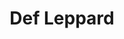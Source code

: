 ---
title: "Def Leppard"
summary: "Def Leppard are an English rock band formed in 1976 in Sheffield. Since 1992, the band has consisted of Rick Savage , Joe Elliott , Rick Allen , Phil Collen , and Vivian Campbell . They established themselves as part of the new wave of British heavy metal movement of the early 1980s.The band's greatest commercial success came between the early 1980s and the early 1990s. Their first album, 1980's On Through the Night, reached the Top 15 in the UK but received little notice elsewhere. Their second album, 1981's High 'n' Dry, was produced by Mutt Lange, who helped them begin to define their melodic hard rock style, and the album's most popular track \"Bringin' On the Heartbreak\" became one of the first rock videos played on MTV in 1982, but the album only reached the Top 30 and 40 in the UK and US. Def Leppard's next studio album, Pyromania, was released in January 1983, with \"Photograph\" and \"Rock of Ages\" both topping the US Rock Tracks chart and reaching the top 20 of the Hot 100. Reaching No. 2 on the US album chart, Pyromania was certified Diamond in the US and 7× platinum in Canada and reached the top 20 in the UK but did not sell much elsewhere.
Def Leppard's fourth album, the more pop-oriented Hysteria , topped the UK, US, New Zealand, Canadian, Australian and Norway charts. It also went to No. 2 in Sweden and No. 10 in Germany without any Top 50 singles in those countries. It has been certified 12× platinum for sales in the US and 13× platinum in Canada, selling over 25 million copies worldwide, making it one of the best-selling albums of all time. The album spawned six Top 20 US singles, including the US Billboard Hot 100 No. 1 \"Love Bites\" , alongside \"Pour Some Sugar on Me\" , \"Hysteria\", \"Armageddon It\" , \"Animal\" , and \"Rocket\" . Hysteria had four Top 10 hits in New Zealand.
Their next studio album, Adrenalize , reached No. 1 on the UK, US, NZ, Canadian and Australian charts in 1992, while going Top 10 in Sweden and Germany. It contained several hits, including the US Rock Tracks chart-topper, \"Let's Get Rocked\", which became their biggest hit in several countries, including No. 2 in the UK, No. 3 in Canada and Switzerland, and the Top 20 in Sweden and Germany. The third single, \"Have You Ever Needed Someone So Bad\", was a Top 15 song in the US, UK and Canada. Adrenalize went on to sell over eight million copies worldwide. Their 1993 album, Retro Active, contained the acoustic Top 5 North American hit \"Two Steps Behind\". Their greatest hits album Vault, released in 1995, featured the UK No. 2 hit \"When Love & Hate Collide\" and reached the Top 10 in several countries, going 5× platinum in the US. Beginning with Slang, Def Leppard released five albums between 1996 and 2008, with most usually reaching the Top 15 in several countries, including the UK, US and Canada. Their self-titled album was released in 2015 and reached the Top 10 in several countries. The band's newest studio album, Diamond Star Halos was released in May 2022 and reached the Top 10 in the US, the UK and Australia.
As one of the world's best-selling music artists, Def Leppard have sold more than 100 million records worldwide, and have two albums with RIAA diamond certification: Pyromania and Hysteria, making them one of only five rock bands with two original studio albums selling more than 10 million copies in the US. The band were ranked No. 31 in VH1's \"100 Greatest Artists of Hard Rock\" and ranked No. 70 in \"100 Greatest Artists of All Time\". Def Leppard were inducted into the Rock and Roll Hall of Fame in 2019."
image: "def-leppard.jpg"
apple_music_artist_url: "https://music.apple.com/gb/artist/def-leppard/117554"
wikipedia_url: "https://en.wikipedia.org/wiki/Def_Leppard"
---